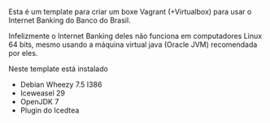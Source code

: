 Esta é um template para criar um boxe Vagrant (+Virtualbox) para usar
o Internet Banking do Banco do Brasil.

Infelizmente o Internet Banking deles não funciona em computadores Linux 
64 bits, mesmo usando a máquina virtual java (Oracle JVM) recomendada 
por eles. 

Neste template está instalado 

- Debian Wheezy 7.5 I386 
- Iceweasel 29
- OpenJDK 7
- Plugin do Icedtea
